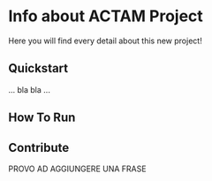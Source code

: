 # Info about ACTAM Project

Here you will find every detail about this new project!

## Quickstart

...
bla bla
...

## How To Run

## Contribute

PROVO AD AGGIUNGERE UNA FRASE
